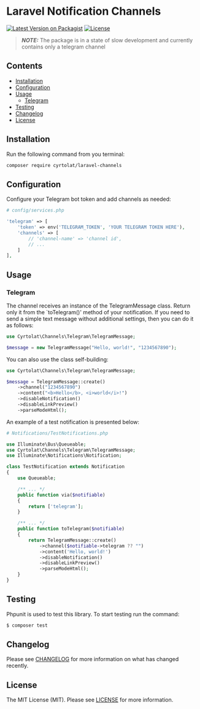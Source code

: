 # Laravel Notification Channels

[![Latest Version on Packagist](https://img.shields.io/packagist/v/cyrtolat/laravel-channels?style=flat-square)](https://packagist.org/packages/cyrtolat/laravel-channels)
[![License](https://img.shields.io/github/license/cyrtolat/laravel-channels?style=flat-square)](https://packagist.org/packages/cyrtolat/laravel-channels)

> **_NOTE:_**  The package is in a state of slow development and currently contains only a telegram channel

## Contents
- [Installation](#installation)
- [Configuration](#configuration)
- [Usage](#Usage)
    - [Telegram](#Telegram)
- [Testing](#testing)
- [Changelog](#changelog)
- [License](#license)

## Installation

Run the following command from you terminal:

```bash
composer require cyrtolat/laravel-channels
```

## Configuration

Configure your Telegram bot token and add channels as needed:

```php
# config/services.php

'telegram' => [
    'token' => env('TELEGRAM_TOKEN', 'YOUR TELEGRAM TOKEN HERE'),
    'channels' => [
        // 'channel-name' => 'channel id',
        // ...
    ]   
],
```

## Usage

### Telegram 

The channel receives an instance of the TelegramMessage class. Return only it from the `toTelegram()' method of your notification. If you need to send a simple text message without additional settings, then you can do it as follows:

```php
use Cyrtolat\Channels\Telegram\TelegramMessage;

$message = new TelegramMessage("Hello, world!", "1234567890");
```

You can also use the class self-building:

```php
use Cyrtolat\Channels\Telegram\TelegramMessage;

$message = TelegramMessage::create()
    ->channel("1234567890")
    ->content("<b>Hello</b>, <i>world</i>!")
    ->disableNotification()
    ->disableLinkPreview()
    ->parseModeHtml();
```

An example of a test notification is presented below:

```php
# Notifications/TestNotifications.php

use Illuminate\Bus\Queueable;
use Cyrtolat\Channels\Telegram\TelegramMessage;
use Illuminate\Notifications\Notification;

class TestNotification extends Notification
{
    use Queueable;

    /** ... */
    public function via($notifiable)
    {
        return ['telegram'];
    }

    /** ... */
    public function toTelegram($notifiable)
    {
        return TelegramMessage::create()
            ->channel($notifiable->telegram ?? "")
            ->content('Hello, world!')
            ->disableNotification()
            ->disableLinkPreview()
            ->parseModeHtml();
    }
}

```

## Testing

Phpunit is used to test this library. To start testing run the command:

```bash
$ composer test
```

## Changelog

Please see [CHANGELOG](CHANGELOG.md) for more information on what has changed recently.

## License

The MIT License (MIT). Please see [LICENSE](LICENSE.md) for more information.
